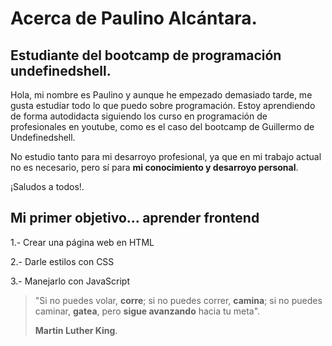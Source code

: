 

# Acerca de **Paulino Alcántara**.

## Estudiante del bootcamp de programación **undefinedshell**.

Hola, mi nombre es Paulino y aunque he empezado demasiado tarde, me gusta estudiar todo lo que puedo sobre programación.
Estoy aprendiendo de forma autodidacta siguiendo los curso en programación de profesionales en youtube, como es el caso del bootcamp de Guillermo de Undefinedshell.

No estudio tanto para mi desarroyo profesional, ya que en mi trabajo actual no es necesario, pero sí para __mi conocimiento y desarroyo personal__.

¡Saludos a todos!.


## Mi primer objetivo... **aprender frontend**
1.- Crear una página web en HTML

2.- Darle estilos con CSS

3.- Manejarlo con JavaScript


>"Si no puedes volar, __corre__; si no puedes correr, __camina__; si no puedes caminar, __gatea__, pero __sigue avanzando__ hacia tu meta". 
>
>**Martin Luther King**.